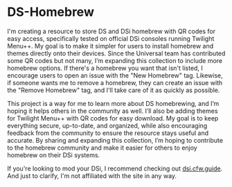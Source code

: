 # DS-Homebrew

I'm creating a resource to store DS and DSi homebrew with QR codes for easy access, specifically tested on official DSi consoles running Twilight Menu++. My goal is to make it simpler for users to install homebrew and themes
directly onto their devices. Since the Universal team has contributed some QR codes but not many, I’m expanding this collection to include more homebrew options. If there's a homebrew you want that isn't listed, I encourage
users to open an issue with the "New Homebrew" tag. Likewise, if someone wants me to remove a homebrew, they can create an issue with the "Remove Homebrew" tag, and I'll take care of it as quickly as possible.

This project is a way for me to learn more about DS homebrewing, and I’m hoping it helps others in the community as well. I’ll also be adding themes for Twilight Menu++ with QR codes for easy download. My goal is to keep everything secure, up-to-date, and organized, while also encouraging feedback from the community to ensure the resource stays useful and accurate. By sharing and expanding this collection, I’m hoping to contribute to the homebrew community and make it easier for others to enjoy homebrew on their DSi systems.

If you're looking to mod your DSi, I recommend checking out [dsi.cfw.guide](https://dsi.cfw.guide/). And just to clarify, I'm not affiliated with the site in any way.
